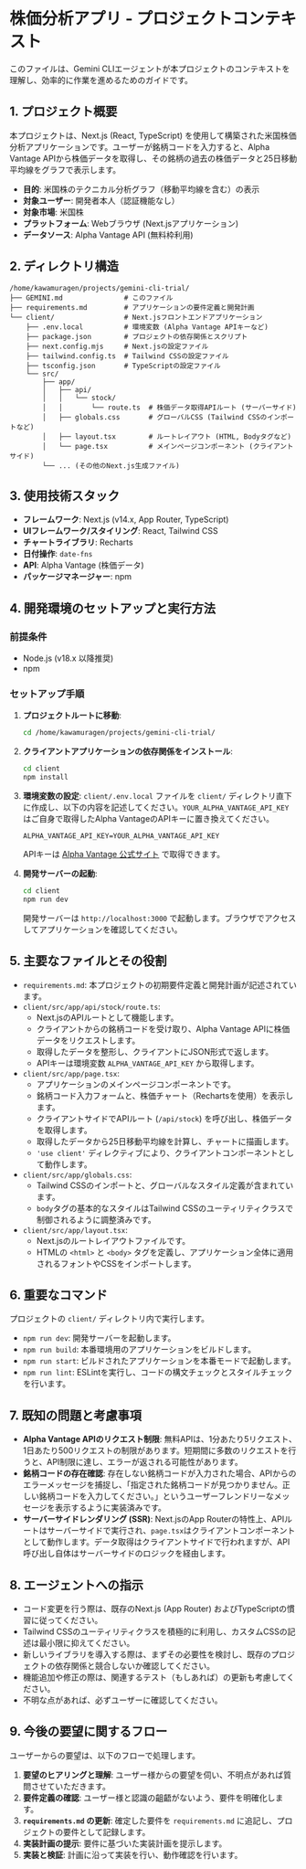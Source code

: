 # 株価分析アプリ - プロジェクトコンテキスト

このファイルは、Gemini CLIエージェントが本プロジェクトのコンテキストを理解し、効率的に作業を進めるためのガイドです。

## 1. プロジェクト概要

本プロジェクトは、Next.js (React, TypeScript) を使用して構築された米国株価分析アプリケーションです。ユーザーが銘柄コードを入力すると、Alpha Vantage APIから株価データを取得し、その銘柄の過去の株価データと25日移動平均線をグラフで表示します。

*   **目的**: 米国株のテクニカル分析グラフ（移動平均線を含む）の表示
*   **対象ユーザー**: 開発者本人（認証機能なし）
*   **対象市場**: 米国株
*   **プラットフォーム**: Webブラウザ (Next.jsアプリケーション)
*   **データソース**: Alpha Vantage API (無料枠利用)

## 2. ディレクトリ構造

```
/home/kawamuragen/projects/gemini-cli-trial/
├── GEMINI.md               # このファイル
├── requirements.md         # アプリケーションの要件定義と開発計画
└── client/                 # Next.jsフロントエンドアプリケーション
    ├── .env.local          # 環境変数 (Alpha Vantage APIキーなど)
    ├── package.json        # プロジェクトの依存関係とスクリプト
    ├── next.config.mjs     # Next.jsの設定ファイル
    ├── tailwind.config.ts  # Tailwind CSSの設定ファイル
    ├── tsconfig.json       # TypeScriptの設定ファイル
    └── src/
        ├── app/
        │   ├── api/
        │   │   └── stock/
        │   │       └── route.ts  # 株価データ取得APIルート (サーバーサイド)
        │   ├── globals.css       # グローバルCSS (Tailwind CSSのインポートなど)
        │   ├── layout.tsx        # ルートレイアウト (HTML, Bodyタグなど)
        │   └── page.tsx          # メインページコンポーネント (クライアントサイド)
        └── ... (その他のNext.js生成ファイル)
```

## 3. 使用技術スタック

*   **フレームワーク**: Next.js (v14.x, App Router, TypeScript)
*   **UIフレームワーク/スタイリング**: React, Tailwind CSS
*   **チャートライブラリ**: Recharts
*   **日付操作**: `date-fns`
*   **API**: Alpha Vantage (株価データ)
*   **パッケージマネージャー**: npm

## 4. 開発環境のセットアップと実行方法

### 前提条件
*   Node.js (v18.x 以降推奨)
*   npm

### セットアップ手順

1.  **プロジェクトルートに移動**:
    ```bash
    cd /home/kawamuragen/projects/gemini-cli-trial/
    ```

2.  **クライアントアプリケーションの依存関係をインストール**:
    ```bash
    cd client
    npm install
    ```

3.  **環境変数の設定**:
    `client/.env.local` ファイルを `client/` ディレクトリ直下に作成し、以下の内容を記述してください。`YOUR_ALPHA_VANTAGE_API_KEY` はご自身で取得したAlpha VantageのAPIキーに置き換えてください。
    ```
    ALPHA_VANTAGE_API_KEY=YOUR_ALPHA_VANTAGE_API_KEY
    ```
    APIキーは [Alpha Vantage 公式サイト](https://www.alphavantage.co/) で取得できます。

4.  **開発サーバーの起動**:
    ```bash
    cd client
    npm run dev
    ```
    開発サーバーは `http://localhost:3000` で起動します。ブラウザでアクセスしてアプリケーションを確認してください。

## 5. 主要なファイルとその役割

*   `requirements.md`: 本プロジェクトの初期要件定義と開発計画が記述されています。
*   `client/src/app/api/stock/route.ts`:
    *   Next.jsのAPIルートとして機能します。
    *   クライアントからの銘柄コードを受け取り、Alpha Vantage APIに株価データをリクエストします。
    *   取得したデータを整形し、クライアントにJSON形式で返します。
    *   APIキーは環境変数 `ALPHA_VANTAGE_API_KEY` から取得します。
*   `client/src/app/page.tsx`:
    *   アプリケーションのメインページコンポーネントです。
    *   銘柄コード入力フォームと、株価チャート（Rechartsを使用）を表示します。
    *   クライアントサイドでAPIルート (`/api/stock`) を呼び出し、株価データを取得します。
    *   取得したデータから25日移動平均線を計算し、チャートに描画します。
    *   `'use client'` ディレクティブにより、クライアントコンポーネントとして動作します。
*   `client/src/app/globals.css`:
    *   Tailwind CSSのインポートと、グローバルなスタイル定義が含まれています。
    *   `body`タグの基本的なスタイルはTailwind CSSのユーティリティクラスで制御されるように調整済みです。
*   `client/src/app/layout.tsx`:
    *   Next.jsのルートレイアウトファイルです。
    *   HTMLの `<html>` と `<body>` タグを定義し、アプリケーション全体に適用されるフォントやCSSをインポートします。

## 6. 重要なコマンド

プロジェクトの `client/` ディレクトリ内で実行します。

*   `npm run dev`: 開発サーバーを起動します。
*   `npm run build`: 本番環境用のアプリケーションをビルドします。
*   `npm run start`: ビルドされたアプリケーションを本番モードで起動します。
*   `npm run lint`: ESLintを実行し、コードの構文チェックとスタイルチェックを行います。

## 7. 既知の問題と考慮事項

*   **Alpha Vantage APIのリクエスト制限**: 無料APIは、1分あたり5リクエスト、1日あたり500リクエストの制限があります。短期間に多数のリクエストを行うと、API制限に達し、エラーが返される可能性があります。
*   **銘柄コードの存在確認**: 存在しない銘柄コードが入力された場合、APIからのエラーメッセージを捕捉し、「指定された銘柄コードが見つかりません。正しい銘柄コードを入力してください。」というユーザーフレンドリーなメッセージを表示するように実装済みです。
*   **サーバーサイドレンダリング (SSR)**: Next.jsのApp Routerの特性上、APIルートはサーバーサイドで実行され、`page.tsx`はクライアントコンポーネントとして動作します。データ取得はクライアントサイドで行われますが、API呼び出し自体はサーバーサイドのロジックを経由します。

## 8. エージェントへの指示

*   コード変更を行う際は、既存のNext.js (App Router) およびTypeScriptの慣習に従ってください。
*   Tailwind CSSのユーティリティクラスを積極的に利用し、カスタムCSSの記述は最小限に抑えてください。
*   新しいライブラリを導入する際は、まずその必要性を検討し、既存のプロジェクトの依存関係と競合しないか確認してください。
*   機能追加や修正の際は、関連するテスト（もしあれば）の更新も考慮してください。
*   不明な点があれば、必ずユーザーに確認してください。

## 9. 今後の要望に関するフロー

ユーザーからの要望は、以下のフローで処理します。

1.  **要望のヒアリングと理解**: ユーザー様からの要望を伺い、不明点があれば質問させていただきます。
2.  **要件定義の確認**: ユーザー様と認識の齟齬がないよう、要件を明確化します。
3.  **`requirements.md` の更新**: 確定した要件を `requirements.md` に追記し、プロジェクトの要件として記録します。
4.  **実装計画の提示**: 要件に基づいた実装計画を提示します。
5.  **実装と検証**: 計画に沿って実装を行い、動作確認を行います。